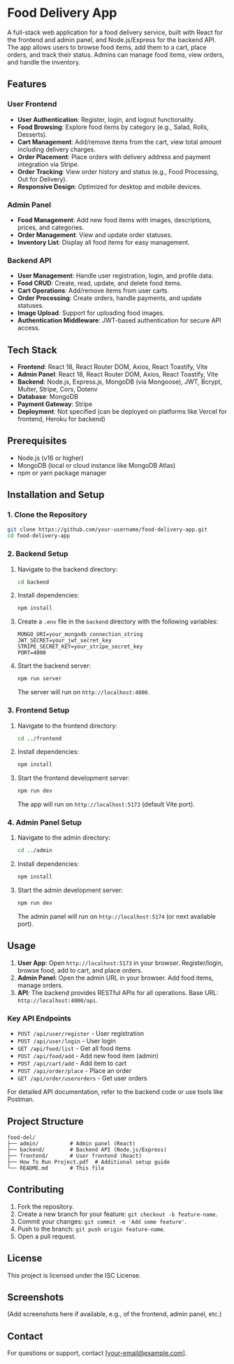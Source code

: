 # Food Delivery App

A full-stack web application for a food delivery service, built with React for the frontend and admin panel, and Node.js/Express for the backend API. The app allows users to browse food items, add them to a cart, place orders, and track their status. Admins can manage food items, view orders, and handle the inventory.

## Features

### User Frontend
- **User Authentication**: Register, login, and logout functionality.
- **Food Browsing**: Explore food items by category (e.g., Salad, Rolls, Desserts).
- **Cart Management**: Add/remove items from the cart, view total amount including delivery charges.
- **Order Placement**: Place orders with delivery address and payment integration via Stripe.
- **Order Tracking**: View order history and status (e.g., Food Processing, Out for Delivery).
- **Responsive Design**: Optimized for desktop and mobile devices.

### Admin Panel
- **Food Management**: Add new food items with images, descriptions, prices, and categories.
- **Order Management**: View and update order statuses.
- **Inventory List**: Display all food items for easy management.

### Backend API
- **User Management**: Handle user registration, login, and profile data.
- **Food CRUD**: Create, read, update, and delete food items.
- **Cart Operations**: Add/remove items from user carts.
- **Order Processing**: Create orders, handle payments, and update statuses.
- **Image Upload**: Support for uploading food images.
- **Authentication Middleware**: JWT-based authentication for secure API access.

## Tech Stack

- **Frontend**: React 18, React Router DOM, Axios, React Toastify, Vite
- **Admin Panel**: React 18, React Router DOM, Axios, React Toastify, Vite
- **Backend**: Node.js, Express.js, MongoDB (via Mongoose), JWT, Bcrypt, Multer, Stripe, Cors, Dotenv
- **Database**: MongoDB
- **Payment Gateway**: Stripe
- **Deployment**: Not specified (can be deployed on platforms like Vercel for frontend, Heroku for backend)

## Prerequisites

- Node.js (v16 or higher)
- MongoDB (local or cloud instance like MongoDB Atlas)
- npm or yarn package manager

## Installation and Setup

### 1. Clone the Repository
```bash
git clone https://github.com/your-username/food-delivery-app.git
cd food-delivery-app
```

### 2. Backend Setup
1. Navigate to the backend directory:
   ```bash
   cd backend
   ```

2. Install dependencies:
   ```bash
   npm install
   ```

3. Create a `.env` file in the `backend` directory with the following variables:
   ```
   MONGO_URI=your_mongodb_connection_string
   JWT_SECRET=your_jwt_secret_key
   STRIPE_SECRET_KEY=your_stripe_secret_key
   PORT=4000
   ```

4. Start the backend server:
   ```bash
   npm run server
   ```
   The server will run on `http://localhost:4000`.

### 3. Frontend Setup
1. Navigate to the frontend directory:
   ```bash
   cd ../frontend
   ```

2. Install dependencies:
   ```bash
   npm install
   ```

3. Start the frontend development server:
   ```bash
   npm run dev
   ```
   The app will run on `http://localhost:5173` (default Vite port).

### 4. Admin Panel Setup
1. Navigate to the admin directory:
   ```bash
   cd ../admin
   ```

2. Install dependencies:
   ```bash
   npm install
   ```

3. Start the admin development server:
   ```bash
   npm run dev
   ```
   The admin panel will run on `http://localhost:5174` (or next available port).

## Usage

1. **User App**: Open `http://localhost:5173` in your browser. Register/login, browse food, add to cart, and place orders.
2. **Admin Panel**: Open the admin URL in your browser. Add food items, manage orders.
3. **API**: The backend provides RESTful APIs for all operations. Base URL: `http://localhost:4000/api`.

### Key API Endpoints
- `POST /api/user/register` - User registration
- `POST /api/user/login` - User login
- `GET /api/food/list` - Get all food items
- `POST /api/food/add` - Add new food item (admin)
- `POST /api/cart/add` - Add item to cart
- `POST /api/order/place` - Place an order
- `GET /api/order/userorders` - Get user orders

For detailed API documentation, refer to the backend code or use tools like Postman.

## Project Structure

```
food-del/
├── admin/          # Admin panel (React)
├── backend/        # Backend API (Node.js/Express)
├── frontend/       # User frontend (React)
├── How To Run Project.pdf  # Additional setup guide
└── README.md       # This file
```

## Contributing

1. Fork the repository.
2. Create a new branch for your feature: `git checkout -b feature-name`.
3. Commit your changes: `git commit -m 'Add some feature'`.
4. Push to the branch: `git push origin feature-name`.
5. Open a pull request.

## License

This project is licensed under the ISC License.

## Screenshots

(Add screenshots here if available, e.g., of the frontend, admin panel, etc.)

## Contact

For questions or support, contact [your-email@example.com].
